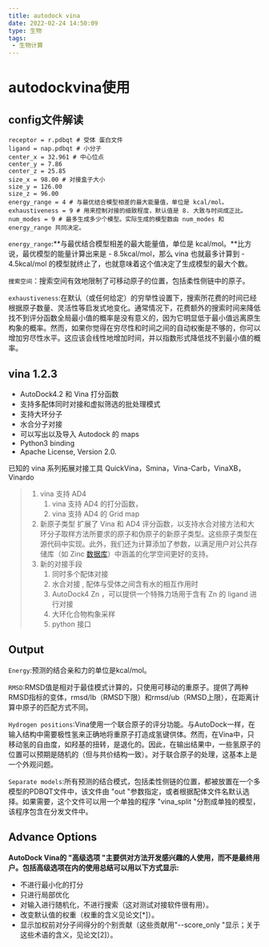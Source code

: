 ```yaml
---
title: autodock vina
date: 2022-02-24 14:50:09
type: 生物
tags:
 - 生物计算
---
```


# autodockvina使用

## config文件解读

```shell
receptor = r.pdbqt # 受体 蛋白文件
ligand = nap.pdbqt # 小分子
center_x = 32.961 # 中心位点
center_y = 7.86
center_z = 25.85
size_x = 98.00 # 对接盒子大小
size_y = 126.00
size_z = 96.00
energy_range = 4 # 与最优结合模型相差的最大能量值，单位是 kcal/mol。
exhaustiveness = 9 # 用来控制对接的细致程度，默认值是 8. 大致与时间成正比。
num_modes = 9 # 最多生成多少个模型。实际生成的模型数由 num_modes 和 energy_range 共同决定。
```

`energy_range`:**与最优结合模型相差的最大能量值，单位是 kcal/mol。**比方说，最优模型的能量计算出来是 - 8.5kcal/mol，那么 vina 也就最多计算到 - 4.5kcal/mol 的模型就终止了，也就意味着这个值决定了生成模型的最大个数。

`搜索空间`：搜索空间有效地限制了可移动原子的位置，包括柔性侧链中的原子。

`exhaustiveness`:在默认（或任何给定）的穷举性设置下，搜索所花费的时间已经根据原子数量、灵活性等启发式地变化。通常情况下，花费额外的搜索时间来降低找不到评分函数全局最小值的概率是没有意义的，因为它明显低于最小值远离原生构象的概率。然而，如果你觉得在穷尽性和时间之间的自动权衡是不够的，你可以增加穷尽性水平。这应该会线性地增加时间，并以指数形式降低找不到最小值的概率。

## vina 1.2.3

- AutoDock4.2 和 Vina 打分函数
- 支持多配体同时对接和虚拟筛选的批处理模式
- 支持大环分子
- 水合分子对接
- 可以写出以及导入 Autodock 的 maps
- Python3 binding
- Apache License, Version 2.0.

已知的 vina 系列拓展对接工具 QuickVina，Smina，Vina-Carb，VinaXB，Vinardo

> 1. vina 支持 AD4
>    1. vina 支持 AD4 的打分函数，
>    2. vina 支持 AD4 的 Grid map
> 2. 新原子类型 扩展了 Vina 和 AD4 评分函数，以支持水合对接方法和大环分子取样方法所要求的原子和伪原子的新原子类型。这些原子类型在源代码中实现。此外，我们还为计算添加了参数，以满足用户对公共存储库（如 Zinc [数据库](https://cloud.tencent.com/solution/database?from=10680)）中涵盖的化学空间更好的支持。
> 3. 新的对接手段
>    1. 同时多个配体对接
>    2. 水合对接 , 配体与受体之间含有水的相互作用时 
>    3. AutoDock4 Zn  ，可以提供一个特殊力场用于含有 Zn 的 ligand 进行对接
>    4. 大环化合物构象采样
>    5. python 接口

## Output

`Energy`:预测的结合亲和力的单位是kcal/mol。

`RMSD`:RMSD值是相对于最佳模式计算的，只使用可移动的重原子。提供了两种RMSD指标的变体，rmsd/lb（RMSD下限）和rmsd/ub（RMSD上限），在距离计算中原子的匹配方式不同。

`Hydrogen positions`:Vina使用一个联合原子的评分功能。与AutoDock一样，在输入结构中需要极性氢来正确地将重原子打造成氢键供体。然而，在Vina中，只移动氢的自由度，如羟基的扭转，是退化的。因此，在输出结果中，一些氢原子的位置可以预期是随机的（但与共价结构一致）。对于联合原子的处理，这基本上是一个外观问题。

`Separate models`:所有预测的结合模式，包括柔性侧链的位置，都被放置在一个多模型的PDBQT文件中，该文件由 "out "参数指定，或者根据配体文件名默认选择。如果需要，这个文件可以用一个单独的程序 "vina_split "分割成单独的模型，该程序包含在分发文件中。

## Advance Options

**AutoDock Vina的 "高级选项 "主要供对方法开发感兴趣的人使用，而不是最终用户。包括高级选项在内的使用总结可以用以下方式显示:**

- 不进行最小化的打分
- 只进行局部优化
- 对输入进行随机化，不进行搜索（这对测试对接软件很有用）。
- 改变默认值的权重（权重的含义见论文[*]）。
- 显示加权前对分子间得分的个别贡献（这些贡献用"--score_only "显示；关于这些术语的含义，见论文[2]）。
